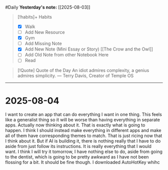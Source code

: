 #Daily
**Yesterday's note:** [[2025-08-03]]

> [!habits]+ Habits 
>- [x] Walk 
>- [ ] Add New Resource
> - [x] Gym 
> - [ ] Add Missing Note
> - [x] Add New Note (Mini Essay or Story) [[The Crow and the Owl]]
> - [ ] Add Old Note from other Notebook Here 
> - [ ] Read

> [!Quote]  Quote of the Day
> An idiot admires complexity, a genius admires simplicity.
> — Terry Davis, Creator of Temple OS



<hr>

# 2025-08-04

I want to create an app that can do everything I want in one thing. This feels like a generalist thing so it will be worse than having everything in separate apps. Actually now thinking about it. That is exactly what is going to happen. I think I should instead make everything in different apps and make all of them have corresponding themes to match. That is just ricing now that I think about it. But if AI is building it, there is nothing really that I have to do aside from just follow its instructions. It is really everything that I would want. I think I will try it tomorrow, I have nothing else to do, aside from going to the dentist, which is going to be pretty awkward as I have not been flossing for a bit. It should be fine though. I downloaded AutoHotKey whihc